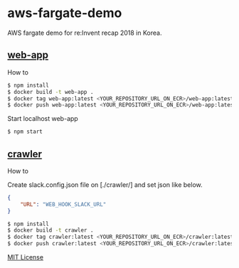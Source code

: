# aws-fargate-demo
AWS fargate demo for re:Invent recap 2018 in Korea.

## [web-app](/web-app)

How to

```sh
$ npm install
$ docker build -t web-app .
$ docker tag web-app:latest <YOUR_REPOSITORY_URL_ON_ECR>/web-app:latest
$ docker push web-app:latest <YOUR_REPOSITORY_URL_ON_ECR>/web-app:latest
```

Start localhost web-app 

```sh
$ npm start
```

## [crawler](/crawler)

How to

Create slack.config.json file on [./crawler/] and set json like below.

```json
{
    "URL": "WEB_HOOK_SLACK_URL"
}
```

```sh
$ npm install
$ docker build -t crawler .
$ docker tag crawler:latest <YOUR_REPOSITORY_URL_ON_ECR>/crawler:latest
$ docker push crawler:latest <YOUR_REPOSITORY_URL_ON_ECR>/crawler:latest
```

[MIT License](/LICENSE)